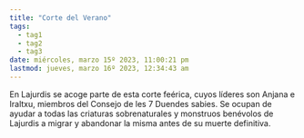```yaml
---
title: "Corte del Verano"
tags:
  - tag1
  - tag2
  - tag3
date: miércoles, marzo 15º 2023, 11:00:21 pm
lastmod: jueves, marzo 16º 2023, 12:34:43 am
---
```


En Lajurdis se acoge parte de esta corte feérica, cuyos líderes son Anjana e Iraltxu, miembros del Consejo de les 7 Duendes sabies. Se ocupan de ayudar a todas las criaturas sobrenaturales y monstruos benévolos de Lajurdis a migrar y abandonar la misma antes de su muerte definitiva.